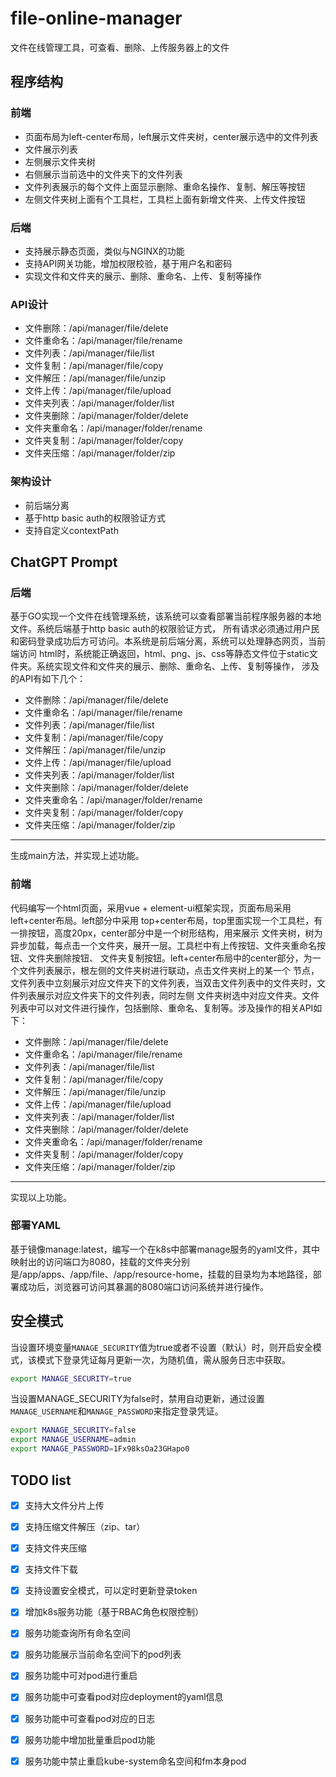 # file-online-manager
文件在线管理工具，可查看、删除、上传服务器上的文件

## 程序结构
### 前端
 - 页面布局为left-center布局，left展示文件夹树，center展示选中的文件列表
 - 文件展示列表
 - 左侧展示文件夹树
 - 右侧展示当前选中的文件夹下的文件列表
 - 文件列表展示的每个文件上面显示删除、重命名操作、复制、解压等按钮
 - 左侧文件夹树上面有个工具栏，工具栏上面有新增文件夹、上传文件按钮

### 后端
 - 支持展示静态页面，类似与NGINX的功能
 - 支持API网关功能，增加权限校验，基于用户名和密码
 - 实现文件和文件夹的展示、删除、重命名、上传、复制等操作

### API设计
 - 文件删除：/api/manager/file/delete
 - 文件重命名：/api/manager/file/rename
 - 文件列表：/api/manager/file/list
 - 文件复制：/api/manager/file/copy
 - 文件解压：/api/manager/file/unzip
 - 文件上传：/api/manager/file/upload
 - 文件夹列表：/api/manager/folder/list
 - 文件夹删除：/api/manager/folder/delete
 - 文件夹重命名：/api/manager/folder/rename
 - 文件夹复制：/api/manager/folder/copy
 - 文件夹压缩：/api/manager/folder/zip

### 架构设计
- 前后端分离
- 基于http basic auth的权限验证方式
- 支持自定义contextPath


## ChatGPT Prompt
### 后端
基于GO实现一个文件在线管理系统，该系统可以查看部署当前程序服务器的本地文件。系统后端基于http basic auth的权限验证方式，
所有请求必须通过用户民和密码登录成功后方可访问。本系统是前后端分离，系统可以处理静态网页，当前端访问
html时，系统能正确返回，html、png、js、css等静态文件位于static文件夹。系统实现文件和文件夹的展示、删除、重命名、上传、复制等操作，
涉及的API有如下几个：
- 文件删除：/api/manager/file/delete
- 文件重命名：/api/manager/file/rename
- 文件列表：/api/manager/file/list
- 文件复制：/api/manager/file/copy
- 文件解压：/api/manager/file/unzip
- 文件上传：/api/manager/file/upload
- 文件夹列表：/api/manager/folder/list
- 文件夹删除：/api/manager/folder/delete
- 文件夹重命名：/api/manager/folder/rename
- 文件夹复制：/api/manager/folder/copy
- 文件夹压缩：/api/manager/folder/zip
----
生成main方法，并实现上述功能。

### 前端
代码编写一个html页面，采用vue + element-ui框架实现，页面布局采用left+center布局。left部分中采用
top+center布局，top里面实现一个工具栏，有一排按钮，高度20px，center部分中是一个树形结构，用来展示
文件夹树，树为异步加载，每点击一个文件夹，展开一层。工具栏中有上传按钮、文件夹重命名按钮、文件夹删除按钮、
文件夹复制按钮。left+center布局中的center部分，为一个文件列表展示，根左侧的文件夹树进行联动，点击文件夹树上的某一个
节点，文件列表中立刻展示对应文件夹下的文件列表，当双击文件列表中的文件夹时，文件列表展示对应文件夹下的文件列表，同时左侧
文件夹树选中对应文件夹。文件列表中可以对文件进行操作，包括删除、重命名、复制等。涉及操作的相关API如下：
- 文件删除：/api/manager/file/delete
- 文件重命名：/api/manager/file/rename
- 文件列表：/api/manager/file/list
- 文件复制：/api/manager/file/copy
- 文件解压：/api/manager/file/unzip
- 文件上传：/api/manager/file/upload
- 文件夹列表：/api/manager/folder/list
- 文件夹删除：/api/manager/folder/delete
- 文件夹重命名：/api/manager/folder/rename
- 文件夹复制：/api/manager/folder/copy
- 文件夹压缩：/api/manager/folder/zip
------
实现以上功能。

### 部署YAML
基于镜像manage:latest，编写一个在k8s中部署manage服务的yaml文件，其中映射出的访问端口为8080，挂载的文件夹分别
是/app/apps、/app/file、/app/resource-home，挂载的目录均为本地路径，部署成功后，浏览器可访问其暴漏的8080端口访问系统并进行操作。


## 安全模式
当设置环境变量`MANAGE_SECURITY`值为true或者不设置（默认）时，则开启安全模式，该模式下登录凭证每月更新一次，为随机值，需从服务日志中获取。
```bash
export MANAGE_SECURITY=true
```

当设置MANAGE_SECURITY为false时，禁用自动更新，通过设置`MANAGE_USERNAME`和`MANAGE_PASSWORD`来指定登录凭证。
```bash
export MANAGE_SECURITY=false
export MANAGE_USERNAME=admin
export MANAGE_PASSWORD=1Fx98ksOa23GHapo0
```


## TODO list
- [x] 支持大文件分片上传
- [x] 支持压缩文件解压（zip、tar）
- [x] 支持文件夹压缩
- [x] 支持文件下载
- [x] 支持设置安全模式，可以定时更新登录token
- [x] 增加k8s服务功能（基于RBAC角色权限控制）
- [x] 服务功能查询所有命名空间
- [x] 服务功能展示当前命名空间下的pod列表
- [x] 服务功能中可对pod进行重启
- [x] 服务功能中可查看pod对应deployment的yaml信息
- [x] 服务功能中可查看pod对应的日志
- [x] 服务功能中增加批量重启pod功能
- [x] 服务功能中禁止重启kube-system命名空间和fm本身pod

